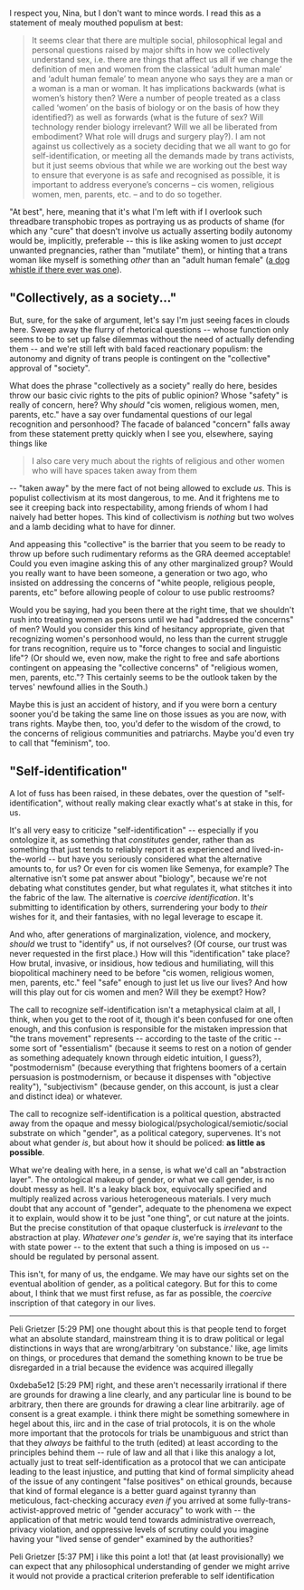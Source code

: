 I respect you, Nina, but I don't want to mince words. I read this as a
statement of mealy mouthed populism at best:

> It seems clear that there are multiple social, philosophical legal and personal
> questions raised by major shifts in how we collectively understand sex, i.e.
> there are things that affect us all if we change the definition of men and women
> from the classical ‘adult human male’ and ‘adult human female’ to mean anyone
> who says they are a man or a woman is a man or woman. It has implications
> backwards (what is women’s history then? Were a number of people treated as a
> class called ‘women’ on the basis of biology or on the basis of how they
> identified?) as well as forwards (what is the future of sex? Will technology
> render biology irrelevant? Will we all be liberated from embodiment? What role
> will drugs and surgery play?). I am not against us collectively as a society
> deciding that we all want to go for self-identification, or meeting all the
> demands made by trans activists, but it just seems obvious that while we are
> working out the best way to ensure that everyone is as safe and recognised as
> possible, it is important to address everyone’s concerns – cis women, religious
> women, men, parents, etc. – and to do so together.


"At best", here, meaning that it's what I'm left with if I overlook such
threadbare transphobic tropes as portraying us as products of shame (for
which any "cure" that doesn't involve us actually asserting bodily autonomy
would be, implicitly, preferable -- this is like asking women to just *accept*
unwanted pregnancies, rather than "mutilate" them), or hinting that a trans
woman like myself is something *other* than an "adult human female" 
([a dog whistle if there ever was one](https://www.google.com/search?q=%22adult+human+female%22)).

## "Collectively, as a society..."


But, sure, for the sake of argument, let's say I'm just seeing faces in clouds
here. Sweep away the flurry of rhetorical questions -- whose function only seems
to be to set up false dilemmas without the need of actually defending them --
and we're still left with bald faced reactionary populism: the autonomy and
dignity of trans people is contingent on the "collective" approval of "society".

What does the phrase "collectively as a society" really do here, besides throw
our basic civic rights to the pits of public opinion? Whose "safety" is really
of concern, here? Why *should* "cis women, religious women, men, parents, etc."
have a say over fundamental questions of our legal recognition and personhood?
The facade of balanced "concern" falls away from these statement pretty quickly
when I see you, elsewhere, saying things like

> I also care very much about the rights of religious and other women who will
> have spaces taken away from them

-- "taken away" by the mere fact of not being allowed to exclude *us*. This is
populist collectivism at its most dangerous, to me. And it frightens me to see
it creeping back into respectability, among friends of whom I had naively had
better hopes. This kind of collectivism is *nothing* but two wolves and a
lamb deciding what to have for dinner.


And appeasing this "collective" is the barrier that you seem to be ready to
throw up before such rudimentary reforms as the GRA deemed acceptable! Could you
even imagine asking this of any other marginalized group? Would you really want
to have been someone, a generation or two ago, who insisted on addressing the
concerns of "white people, religious people, parents, etc" before allowing
people of colour to use public restrooms?

Would you be saying, had you been there at the right time, that we shouldn't
rush into treating women as persons until we had "addressed the concerns" of
men? Would you consider this kind of hesitancy appropriate, given that
recognizing women's personhood would, no less than the current struggle for
trans recognition, require us to "force changes to social and linguistic life"?
(Or should we, even now, make the right to free and safe abortions contingent on
appeasing the "collective concerns" of "religious women, men, parents, etc."?
This certainly seems to be the outlook taken by the terves' newfound allies in
the South.)

Maybe this is just an accident of history, and if you were born a century sooner
you'd be taking the same line on those issues as you are now, with trans rights.
Maybe then, too, you'd defer to the wisdom of the crowd, to the concerns of
religious communities and patriarchs. Maybe you'd even try to call that
"feminism", too.

## "Self-identification"

A lot of fuss has been raised, in these debates, over the question of
"self-identification", without really making clear exactly what's at
stake in this, for us.

It's all very easy to criticize "self-identification" -- especially if you
ontologize it, as something that *constitutes* gender, rather than as something
that just tends to reliably report it as experienced and lived-in-the-world
-- but have you seriously considered what the
alternative amounts to, for us? Or even for cis women like Semenya, for example?
The alternative isn't some pat answer about "biology", because we're not
debating what constitutes gender, but what regulates it, what stitches it into
the fabric of the law. The alternative is *coercive identification*. It's
submitting to identification by others, surrendering your body to *their* wishes
for it, and their fantasies, with no legal leverage to escape it.

And who, after generations of marginalization, violence, and mockery, *should*
we trust to "identify" us, if not ourselves? (Of course, our trust was never
requested in the first place.) How will this "identification" take place? 
How brutal, invasive, or insidious, how tedious and humiliating, will this
biopolitical machinery need to be before "cis women, religious women, men,
parents, etc." feel "safe" enough to just let us live our lives? And how will
this play out for cis women and men? Will they be exempt? How?


The call to recognize self-identification isn't a metaphysical claim at all, I
think, when you get to the root of it, though it's been confused for one often
enough, and this confusion is responsible for the mistaken impression that "the
trans movement" represents -- according to the taste of the critic -- some sort
of "essentialism" (because it seems to rest on a notion of gender as something
adequately known through eidetic intuition, I guess?), "postmodernism" (because
everything that frightens boomers of a certain persuasion is postmodernism, or
because it dispenses with "objective reality"), "subjectivism" (because gender,
on this account, is just a clear and distinct idea) or whatever.

The call to recognize self-identification is a political question, abstracted
away from the opaque and messy biological/psychological/semiotic/social substrate
on which "gender", as a political category, supervenes. It's not about what
gender *is*, but about how it should be policed: **as little as possible**.

What we're dealing with here, in a sense, is what we'd call an "abstraction
layer". The ontological makeup of gender, or what we call gender, is no doubt
messy as hell. It's a leaky black box, equivocally specified and multiply
realized across various heterogeneous materials. I very much doubt that any
account of "gender", adequate to the phenomena we expect it to explain, would
show it to be just "one thing", or cut nature at the joints. But the precise
constitution of that opaque clusterfuck is *irrelevant* to the abstraction at
play. *Whatever one's gender is*, we're saying that its interface with state
power -- to the extent that such a thing is imposed on us -- should be regulated
by personal assent.

This isn't, for many of us, the endgame. We may have our sights set on the
eventual abolition of gender, as a political category. But for this to come
about, I think that we must first refuse, as far as possible, the *coercive*
inscription of that category in our lives. 

---

Peli Grietzer [5:29 PM] one thought about this is that people tend to forget
what an absolute standard, mainstream thing it is to draw political or legal
distinctions in ways that are wrong/arbitrary 'on substance.' like, age limits
on things, or procedures that demand the something known to be true be
disregarded in a trial because the evidence was acquired illegally

0xdeba5e12 [5:29 PM] right, and these aren't necessarily irrational if there are
grounds for drawing a line clearly, and any particular line is bound to be
arbitrary, then there are grounds for drawing a clear line arbitrarily. age of
consent is a great example. i think there might be something somewhere in hegel
about this, iirc and in the case of trial protocols, it is on the whole more
important that the protocols for trials be unambiguous and strict than that they
_always_ be faithful to the truth (edited) at least according to the principles
behind them -- rule of law and all that i like this analogy a lot, actually just
to treat self-identification as a protocol that we can anticipate leading to the
least injustice, and putting that kind of formal simplicity ahead of the issue
of any contingent "false positives" on ethical grounds, because that kind of
formal elegance is a better guard against tyranny than meticulous, fact-checking
accuracy _even if_ you arrived at some fully-trans-activist-approved metric of
"gender accuracy" to work with -- the application of that metric would tend
towards administrative overreach, privacy violation, and oppressive levels of
scrutiny could you imagine having your "lived sense of gender" examined by the
authorities?

Peli Grietzer [5:37 PM] i like this point a lot! that (at least provisionally)
we can expect that any philosophical understanding of gender we might arrive it
would not provide a practical criterion preferable to self identification
